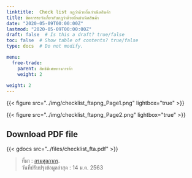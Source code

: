 ```yaml
---
linktitle:  Check list กฎว่าด้วยถิ่นกำเนิดสินค้า
title: ข้อควรระวังเกี่ยวกับกฎว่าด้วยถิ่นกำเนิดสินค้า
date: "2020-05-09T00:00:00Z"
lastmod: "2020-05-09T00:00:00Z"
draft: false  # Is this a draft? true/false
toc: false  # Show table of contents? true/false
type: docs  # Do not modify.

menu:
  free-trade:
    parent: สิทธิพิเศษทางการค้า
    weight: 2
    
weight: 2
---
```


{{< figure src="../img/checklist_ftapng_Page1.png"  lightbox="true" >}}

{{< figure src="../img/checklist_ftapng_Page2.png"  lightbox="true" >}}

## Download PDF file

{{< gdocs src="../files/checklist_fta.pdf" >}}




> ที่มา : [กรมศุลกากร](http://www.customs.go.th/list_strc_download.php?ini_content=fta_and_wto_160809_01_160809_04&ini_menu=menu_interest_and_law_160421_03&lang=th&root_left_menu=menu_interest_and_law_160421_03&left_menu=menu_interest_and_law_160421_03_160928_02).  
วันที่ปรับปรุงข้อมูลล่าสุด :  14 ม.ค. 2563

